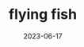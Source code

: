 ---
title: "flying fish"
type: fish
date: 2023-06-17
hashtag: flying-fish
tags:
  - fish
type-of:
  - fish
---